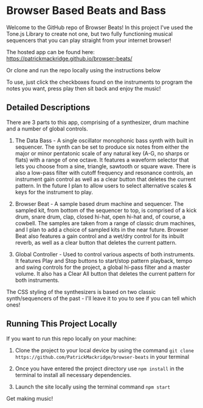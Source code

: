 # Browser Based Beats and Bass

Welcome to the GitHub repo of Browser Beats! In this project I've used the Tone.js Library to create not one, but two fully functioning musical sequencers that you can play straight from your internet browser!

The hosted app can be found here: https://patrickmackridge.github.io/browser-beats/

Or clone and run the repo locally using the instructions below

To use, just click the checkboxes found on the instruments to program the notes you want, press play then sit back and enjoy the music!

## Detailed Descriptions

There are 3 parts to this app, comprising of a synthesizer, drum machine and a number of global controls.

1. The Data Bass - A single oscillator monophonic bass synth with built in sequencer. The synth can be set to produce six notes from either the major or minor pentatonic scale of any natural key (A-G, no sharps or flats) with a range of one octave. It features a waveform selector that lets you choose from a sine, triangle, sawtooth or square wave. There is also a low-pass filter with cutoff frequency and resonance controls, an instrument gain control as well as a clear button that deletes the current pattern. In the future I plan to allow users to select alternative scales & keys for the instrument to play.

2. Browser Beat - A sample based drum machine and sequencer. The sampled kit, from bottom of the sequencer to top, is comprised of a kick drum, snare drum, clap, closed hi-hat, open hi-hat and, of course, a cowbell. The samples are taken from a range of classic drum machines, and I plan to add a choice of sampled kits in the near future. Browser Beat also features a gain control and a wet/dry control for its inbuilt reverb, as well as a clear button that deletes the current pattern.

3. Global Controller - Used to control various aspects of both instruments. It features Play and Stop buttons to start/stop pattern playback, tempo and swing controls for the project, a global hi-pass filter and a master volume. It also has a Clear All button that deletes the current pattern for both instruments.

The CSS styling of the synthesizers is based on two classic synth/sequencers of the past - I'll leave it to you to see if you can tell which ones!

## Running This Project Locally

If you want to run this repo locally on your machine:

1. Clone the project to your local device by using the command `git clone https://github.com/PatrickMackridge/browser-beats` in your terminal

2. Once you have entered the project directory use `npm install` in the terminal to install all necessary dependencies.

3. Launch the site locally using the terminal command `npm start`

Get making music!
